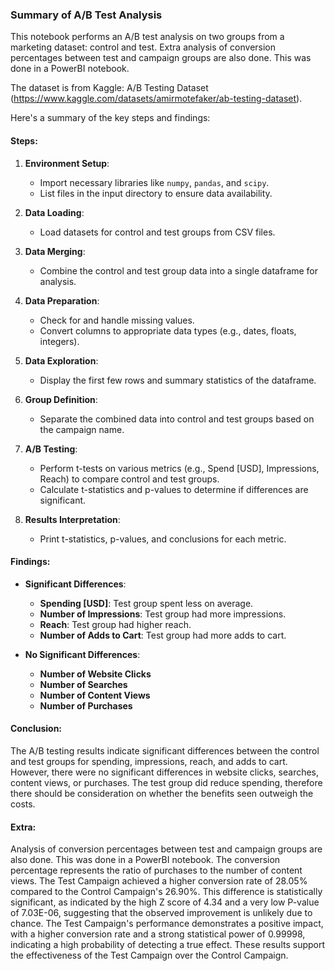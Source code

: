 ### Summary of A/B Test Analysis

This notebook performs an A/B test analysis on two groups from a marketing dataset: control and test.
Extra analysis of conversion percentages between test and campaign groups are also done. This was done in a PowerBI notebook.

The dataset is from Kaggle: A/B Testing Dataset (https://www.kaggle.com/datasets/amirmotefaker/ab-testing-dataset).

Here's a summary of the key steps and findings:

#### Steps:

1. **Environment Setup**:
   - Import necessary libraries like `numpy`, `pandas`, and `scipy`.
   - List files in the input directory to ensure data availability.

2. **Data Loading**:
   - Load datasets for control and test groups from CSV files.

3. **Data Merging**:
   - Combine the control and test group data into a single dataframe for analysis.

4. **Data Preparation**:
   - Check for and handle missing values.
   - Convert columns to appropriate data types (e.g., dates, floats, integers).

5. **Data Exploration**:
   - Display the first few rows and summary statistics of the dataframe.

6. **Group Definition**:
   - Separate the combined data into control and test groups based on the campaign name.

7. **A/B Testing**:
   - Perform t-tests on various metrics (e.g., Spend [USD], Impressions, Reach) to compare control and test groups.
   - Calculate t-statistics and p-values to determine if differences are significant.

8. **Results Interpretation**:
   - Print t-statistics, p-values, and conclusions for each metric.

#### Findings:

- **Significant Differences**:
  - **Spending [USD]**: Test group spent less on average.
  - **Number of Impressions**: Test group had more impressions.
  - **Reach**: Test group had higher reach.
  - **Number of Adds to Cart**: Test group had more adds to cart.

- **No Significant Differences**:
  - **Number of Website Clicks**
  - **Number of Searches**
  - **Number of Content Views**
  - **Number of Purchases**



#### Conclusion:

The A/B testing results indicate significant differences between the control and test groups for spending, impressions, reach, and adds to cart. However, there were no significant differences in website clicks, searches, content views, or purchases. The test group did reduce spending, therefore there should be consideration on whether the benefits seen outweigh the costs.


#### Extra:
Analysis of conversion percentages between test and campaign groups are also done. This was done in a  PowerBI notebook.
The conversion percentage represents the ratio of purchases to the number of content views. 
The Test Campaign achieved a higher conversion rate of 28.05% compared to the Control Campaign's 26.90%. 
This difference is statistically significant, as indicated by the high Z score of 4.34 and a very low P-value of 7.03E-06, suggesting that the observed improvement is unlikely due to chance. 
The Test Campaign's performance demonstrates a positive impact, with a higher conversion rate and a strong statistical power of 0.99998, indicating a high probability of detecting a true effect. 
These results support the effectiveness of the Test Campaign over the Control Campaign.
